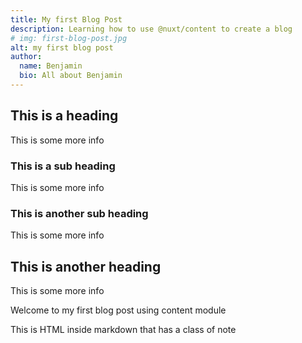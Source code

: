 ```yaml
---
title: My first Blog Post
description: Learning how to use @nuxt/content to create a blog
# img: first-blog-post.jpg
alt: my first blog post
author: 
  name: Benjamin
  bio: All about Benjamin
---
```


## This is a heading

This is some more info

### This is a sub heading

This is some more info

### This is another sub heading

This is some more info

## This is another heading

This is some more info

Welcome to my first blog post using content module

<div class="text-red-700 p-4 mb-4">
This is HTML inside markdown that has a class of note
</div>

<info-box>
  <template #info-box>
    This is a vue component inside markdown using slots
  </template>
</info-box>

<!-- <author :author="author" /> -->
